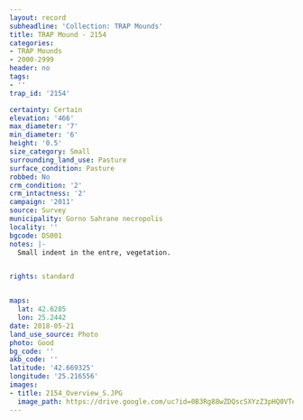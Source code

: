 ```yaml
---
layout: record
subheadline: 'Collection: TRAP Mounds'
title: TRAP Mound - 2154
categories:
- TRAP Mounds
- 2000-2999
header: no
tags:
- ''
trap_id: '2154'

certainty: Certain
elevation: '466'
max_diameter: '7'
min_diameter: '6'
height: '0.5'
size_category: Small
surrounding_land_use: Pasture
surface_condition: Pasture
robbed: No
crm_condition: '2'
crm_intactness: '2'
campaign: '2011'
source: Survey
municipality: Gorno Sahrane necropolis
locality: ''
bgcode: DS001
notes: |-
  Small indent in the entre, vegetation.


rights: standard


maps:
  lat: 42.6285
  lon: 25.2442
date: 2018-05-21
land_use_source: Photo
photo: Good
bg_code: ''
akb_code: ''
latitude: '42.669325'
longitude: '25.216556'
images:
- title: 2154_Overview_S.JPG
  image_path: https://drive.google.com/uc?id=0B3Rg88wZDQscSXYzZ3pHQ0VTeDg
---
```

